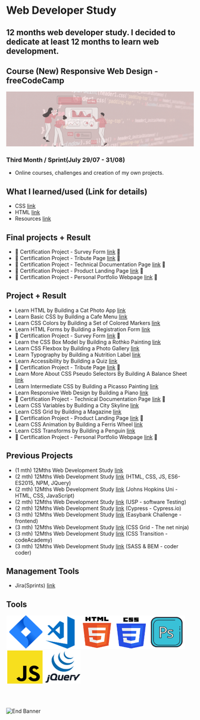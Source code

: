 # Web Developer Study
## 12 months web developer study. I decided to dedicate at least 12 months to learn web development.
## Course (New) Responsive Web Design - freeCodeCamp

![Begin Banner](/Documentation/top-1200x350.gif)

### Third Month / Sprint(July 29/07 - 31/08) 
* Online courses, challenges and creation of my own projects.

## What I learned/used (Link for details)
* CSS [link](https://github.com/pittyh6/freeCodeCamp-responsive_web_design-3-12Mths-WebDevStudy-2022-2023/blob/master/learnedCSS.md)
* HTML [link](https://github.com/pittyh6/freeCodeCamp-responsive_web_design-3-12Mths-WebDevStudy-2022-2023/blob/master/learnedHTML.md)
* Resources [link](https://github.com/pittyh6/freeCodeCamp-responsive_web_design-3-12Mths-WebDevStudy-2022-2023/blob/master/learnedResources.md)
<!-- 
* Projects [link](https://github.com/pittyh6/freeCodeCamp-responsive_web_design-3-12Mths-WebDevStudy-2022-2023)
* JavaScript [link](https://github.com/pittyh6/freeCodeCamp-responsive_web_design-3-12Mths-WebDevStudy-2022-2023/blob/master/learnedJAVASCRIPT.md)
* SASS [link](https://github.com/pittyh6/freeCodeCamp-responsive_web_design-3-12Mths-WebDevStudy-2022-2023/blob/master/learnedSASS.md)
-->

 ## Final projects + Result 
* 🎯 Certification Project - Survey Form [link](https://github.com/pittyh6/freeCodeCamp-responsive_web_design-3-12Mths-WebDevStudy-2022-2023/tree/master/survey_form) 🥇
* 🎯 Certification Project - Tribute Page [link](https://github.com/pittyh6/freeCodeCamp-responsive_web_design-3-12Mths-WebDevStudy-2022-2023/tree/master/tribute_page) 🥇
* 🎯 Certification Project - Technical Documentation Page [link](https://github.com/pittyh6/freeCodeCamp-responsive_web_design-3-12Mths-WebDevStudy-2022-2023/tree/master/technical_documentation_page) 🥇
* 🎯 Certification Project - Product Landing Page [link](https://github.com/pittyh6/freeCodeCamp-responsive_web_design-3-12Mths-WebDevStudy-2022-2023/tree/master/product_landing_page) 🥇
* 🎯 Certification Project - Personal Portfolio Webpage [link](https://github.com/pittyh6/freeCodeCamp-responsive_web_design-3-12Mths-WebDevStudy-2022-2023/tree/master/personal_portfolio_webpage) 🥇

 ## Project + Result 
* Learn HTML by Building a Cat Photo App [link](https://github.com/pittyh6/freeCodeCamp-responsive_web_design-3-12Mths-WebDevStudy-2022-2023/tree/master/learn_HTML_by_building_a_cat_photo_app)
* Learn Basic CSS by Building a Cafe Menu [link](https://github.com/pittyh6/freeCodeCamp-responsive_web_design-3-12Mths-WebDevStudy-2022-2023/tree/master/learn_basic_CSS_by_building_a_cafe_menu)
* Learn CSS Colors by Building a Set of Colored Markers [link](https://github.com/pittyh6/freeCodeCamp-responsive_web_design-3-12Mths-WebDevStudy-2022-2023/tree/master/learn_CSS_colors_by_building_a_set_of_colored_markers)
* Learn HTML Forms by Building a Registration Form [link](https://github.com/pittyh6/freeCodeCamp-responsive_web_design-3-12Mths-WebDevStudy-2022-2023/tree/master/learn_HTML_forms_by_building_a_registration_form)
* 🎯 Certification Project - Survey Form [link](https://github.com/pittyh6/freeCodeCamp-responsive_web_design-3-12Mths-WebDevStudy-2022-2023/tree/master/survey_form) 🥇
* Learn the CSS Box Model by Building a Rothko Painting [link](https://github.com/pittyh6/freeCodeCamp-responsive_web_design-3-12Mths-WebDevStudy-2022-2023/tree/master/learn_the_CSS_box_model_by_building_a_rothko_painting)
* Learn CSS Flexbox by Building a Photo Gallery [link](https://github.com/pittyh6/freeCodeCamp-responsive_web_design-3-12Mths-WebDevStudy-2022-2023/tree/master/learn_CSS_flexbox_by_building_a_photo_gallery)
* Learn Typography by Building a Nutrition Label [link](https://github.com/pittyh6/freeCodeCamp-responsive_web_design-3-12Mths-WebDevStudy-2022-2023/tree/master/learn_typography_by_building_a_nutrition_label)
* Learn Accessibility by Building a Quiz [link](https://github.com/pittyh6/freeCodeCamp-responsive_web_design-3-12Mths-WebDevStudy-2022-2023/tree/master/learn_accessibility_by_building_a_quiz)
* 🎯 Certification Project - Tribute Page [link](https://github.com/pittyh6/freeCodeCamp-responsive_web_design-3-12Mths-WebDevStudy-2022-2023/tree/master/tribute_page) 🥇
* Learn More About CSS Pseudo Selectors By Building A Balance Sheet [link](https://github.com/pittyh6/freeCodeCamp-responsive_web_design-3-12Mths-WebDevStudy-2022-2023/tree/master/learn_more_bout_CSS_pseudo_selectors_by_building_a_balance_sheet)
* Learn Intermediate CSS by Building a Picasso Painting [link](https://github.com/pittyh6/freeCodeCamp-responsive_web_design-3-12Mths-WebDevStudy-2022-2023/tree/master/learn_intermediate_CSS_by_building_a_picasso_painting)
* Learn Responsive Web Design by Building a Piano [link](https://github.com/pittyh6/freeCodeCamp-responsive_web_design-3-12Mths-WebDevStudy-2022-2023/tree/master/learn_responsive_web_design_by_building_a_piano)
* 🎯 Certification Project - Technical Documentation Page [link](https://github.com/pittyh6/freeCodeCamp-responsive_web_design-3-12Mths-WebDevStudy-2022-2023/tree/master/technical_documentation_page) 🥇
* Learn CSS Variables by Building a City Skyline [link](https://github.com/pittyh6/freeCodeCamp-responsive_web_design-3-12Mths-WebDevStudy-2022-2023/tree/master/learn_CSS_variables_by_building_a_city_skyline)
* Learn CSS Grid by Building a Magazine [link](https://github.com/pittyh6/freeCodeCamp-responsive_web_design-3-12Mths-WebDevStudy-2022-2023/tree/master/learn_CSS_grid_by_building_a_magazine)
* 🎯 Certification Project - Product Landing Page [link](https://github.com/pittyh6/freeCodeCamp-responsive_web_design-3-12Mths-WebDevStudy-2022-2023/tree/master/product_landing_page) 🥇
* Learn CSS Animation by Building a Ferris Wheel [link](https://github.com/pittyh6/freeCodeCamp-responsive_web_design-3-12Mths-WebDevStudy-2022-2023/tree/master/learn_CSS_animation_by_building_a_ferris_wheel)
* Learn CSS Transforms by Building a Penguin [link](https://github.com/pittyh6/freeCodeCamp-responsive_web_design-3-12Mths-WebDevStudy-2022-2023/tree/master/learn_CSS_transforms_by_building_a_penguin)
* 🎯 Certification Project - Personal Portfolio Webpage [link](https://github.com/pittyh6/freeCodeCamp-responsive_web_design-3-12Mths-WebDevStudy-2022-2023/tree/master/personal_portfolio_webpage) 🥇


## Previous Projects
* (1 mth) 12Mths Web Development Study [link](https://github.com/pittyh6/1-12Mths-WebDevelopmentStudy-2022-2023)
* (2 mth) 12Mths Web Development Study [link](https://github.com/pittyh6/2-12Mths-WebDevelopmentStudy-2022-2023) (HTML, CSS, JS, ES6-ES2015, NPM, JQuery)
* (2 mth) 12Mths Web Development Study [link](https://github.com/pittyh6/JohnsHopkinsUni_html-css-and-Javascript-for-Web-Developers_2-12Mths-WebDevStudy-2022-2023) (Johns Hopkins Uni - HTML, CSS, JavaScript)
* (2 mth) 12Mths Web Development Study [link](https://github.com/pittyh6/USP_Introduction-to-Software-Testing_12Mths-WebDevStudy-2022-2023) (USP - software Testing)
* (2 mth) 12Mths Web Development Study [link](https://github.com/pittyh6/cypressIo_Testing-yr-first-application-12Mths-WebDevStudy-2022-2023) (Cypress - Cypress.io)
* (3 mth) 12Mths Web Development Study [link](https://github.com/pittyh6/Easybank-Challenge_3-12Mths-WebDevStudy-2022-2023) (Easybank Challenge - frontend)
* (3 mth) 12Mths Web Development Study [link](https://github.com/pittyh6/grid-css_3-12Mths-WebDevStudy-2022-2023) (CSS Grid - The net ninja)
* (3 mth) 12Mths Web Development Study [link](https://github.com/pittyh6/CSS_transitions-3-12Mths-WebDevStudy-2022-2023) (CSS Transition - codeAcademy)
* (3 mth) 12Mths Web Development Study [link](https://github.com/pittyh6/Sass_BEM_Responsive-3-12Mths-WebDevStudy-2022-2023) (SASS & BEM - coder coder)


## Management Tools
* Jira(Sprints) [link](https://github.com/pittyh6/freeCodeCamp-responsive_web_design-3-12Mths-WebDevStudy-2022-2023/tree/master/Sprint)

## Tools
<img src= Documentation/jira.png  height="90" width="100" ><img src= Documentation/vscode.png  height="90" width="100"><img src= Documentation/html.png  height="90" width="90"><img src= Documentation/css.png  height="90" width="90"><img src= Documentation/photoshop.png  height="90" width="100"><img src= Documentation/js.png  height="90" width="100"><img src= Documentation/jquery.png  height="90" width="100">


<br>
<br>

![End Banner](/Documentation/botton-1200x350.gif)